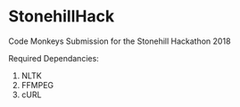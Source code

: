 # StonehillHack
Code Monkeys Submission for the Stonehill Hackathon 2018 

Required Dependancies: 
1) NLTK 
2) FFMPEG 
3) cURL
